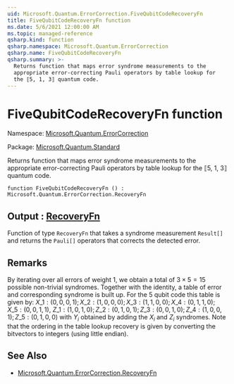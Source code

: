 ```yaml
---
uid: Microsoft.Quantum.ErrorCorrection.FiveQubitCodeRecoveryFn
title: FiveQubitCodeRecoveryFn function
ms.date: 5/6/2021 12:00:00 AM
ms.topic: managed-reference
qsharp.kind: function
qsharp.namespace: Microsoft.Quantum.ErrorCorrection
qsharp.name: FiveQubitCodeRecoveryFn
qsharp.summary: >-
  Returns function that maps error syndrome measurements to the
  appropriate error-correcting Pauli operators by table lookup for
  the ⟦5, 1, 3⟧ quantum code.
---
```


# FiveQubitCodeRecoveryFn function

Namespace: [Microsoft.Quantum.ErrorCorrection](xref:Microsoft.Quantum.ErrorCorrection)

Package: [Microsoft.Quantum.Standard](https://nuget.org/packages/Microsoft.Quantum.Standard)


Returns function that maps error syndrome measurements to theappropriate error-correcting Pauli operators by table lookup forthe ⟦5, 1, 3⟧ quantum code.

```qsharp
function FiveQubitCodeRecoveryFn () : Microsoft.Quantum.ErrorCorrection.RecoveryFn
```


## Output : [RecoveryFn](xref:Microsoft.Quantum.ErrorCorrection.RecoveryFn)

Function of type `RecoveryFn` that takes a syndrome measurement`Result[]` and returns the `Pauli[]` operators that corrects thedetected error.

## Remarks

By iterating over all errors of weight $1$, we obtain a total of $3\times 5=15$ possible non-trivial syndromes.Together with the identity, a table of error and corresponding syndrome is built up. For the 5 qubit codethis table is given by: $X\_1: (0,0,0,1); X\_2: (1,0,0,0); X\_3: (1,1,0,0); X\_4: (0,1,1,0); X\_5: (0,0,1,1)$,$Z\_1: (1,0,1,0); Z\_2: (0,1,0,1); Z\_3: (0,0,1,0); Z\_4: (1,0,0,1); Z\_5: (0,1,0,0)$ with $Y_i$ obtained by adding the $X_i$ and $Z_i$ syndromes. Note that theordering in the table lookup recovery is given by converting the bitvectors to integers (using little endian).

## See Also

- [Microsoft.Quantum.ErrorCorrection.RecoveryFn](xref:Microsoft.Quantum.ErrorCorrection.RecoveryFn)
